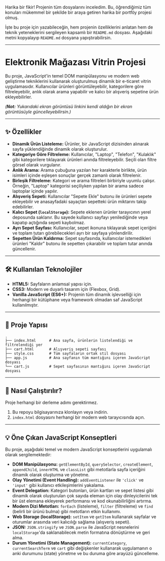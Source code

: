 Harika bir fikir\! Projenin tüm dosyalarını inceledim. Bu, öğrendiğimiz tüm konuları mükemmel bir şekilde bir araya getiren harika bir portföy projesi olmuş.

İşte bu proje için yazabileceğin, hem projenin özelliklerini anlatan hem de teknik yeteneklerini sergileyen kapsamlı bir `README.md` dosyası. Aşağıdaki metni kopyalayıp `README.md` dosyana yapıştırabilirsin.

-----

# Elektronik Mağazası Vitrin Projesi

Bu proje, JavaScript'in temel DOM manipülasyonu ve modern web geliştirme tekniklerini kullanarak oluşturulmuş dinamik bir e-ticaret vitrin uygulamasıdır. Kullanıcılar ürünleri görüntüleyebilir, kategorilere göre filtreleyebilir, anlık olarak arama yapabilir ve kalıcı bir alışveriş sepetine ürün ekleyebilirler.

*(**Not:** Yukarıdaki ekran görüntüsü linkini kendi aldığın bir ekran görüntüsüyle güncelleyebilirsin.)*

-----

## ✨ Özellikler

  * **Dinamik Ürün Listeleme:** Ürünler, bir JavaScript dizisinden alınarak sayfa yüklendiğinde dinamik olarak oluşturulur.
  * **Kategoriye Göre Filtreleme:** Kullanıcılar, "Laptop", "Telefon", "Kulaklık" gibi kategorilere tıklayarak ürünleri anında filtreleyebilir. Seçili olan filtre görsel olarak vurgulanır.
  * **Anlık Arama:** Arama çubuğuna yazılan her karakterle birlikte, ürün isimleri içinde eşleşen sonuçlar gerçek zamanlı olarak filtrelenir.
  * **Birleşik Filtreleme:** Kategori ve arama filtreleri birbiriyle uyumlu çalışır. Örneğin, "Laptop" kategorisi seçiliyken yapılan bir arama sadece laptoplar içinde yapılır.
  * **Alışveriş Sepeti:** Kullanıcılar "Sepete Ekle" butonu ile ürünleri sepete ekleyebilir ve anasayfadaki sayaçtan sepetteki ürün miktarını takip edebilirler.
  * **Kalıcı Sepet (`localStorage`):** Sepete eklenen ürünler tarayıcının yerel deposunda saklanır. Bu sayede kullanıcı sayfayı yenilediğinde veya kapatıp açtığında sepeti kaybolmaz.
  * **Ayrı Sepet Sayfası:** Kullanıcılar, sepet ikonuna tıklayarak sepet içeriğini ve toplam tutarı görebilecekleri ayrı bir sayfaya yönlendirilir.
  * **Sepetten Ürün Kaldırma:** Sepet sayfasında, kullanıcılar istemedikleri ürünleri "Kaldır" butonu ile sepetten çıkarabilir ve toplam tutar anında güncellenir.

-----

## 🛠️ Kullanılan Teknolojiler

  * **HTML5:** Sayfaların anlamsal yapısı için.
  * **CSS3:** Modern ve duyarlı tasarım için (Flexbox, Grid).
  * **Vanilla JavaScript (ES6+):** Projenin tüm dinamik işlevselliği için herhangi bir kütüphane veya framework olmadan saf JavaScript kullanılmıştır.

-----

## 📂 Proje Yapısı

```
.
├── index.html      # Ana sayfa, ürünlerin listelendiği ve filtrelendiği yer
├── cart.html       # Alışveriş sepeti sayfası
├── style.css       # Tüm sayfaların ortak stil dosyası
├── app.js          # Ana sayfanın tüm mantığını içeren JavaScript dosyası
└── cart.js         # Sepet sayfasının mantığını içeren JavaScript dosyası
```

-----

## 🚀 Nasıl Çalıştırılır?

Proje herhangi bir derleme adımı gerektirmez.

1.  Bu repoyu bilgisayarınıza klonlayın veya indirin.
2.  `index.html` dosyasını herhangi bir modern web tarayıcısında açın.

-----

## 💡 Öne Çıkan JavaScript Konseptleri

Bu proje, aşağıdaki temel ve modern JavaScript konseptlerini uygulamalı olarak sergilemektedir:

  * **DOM Manipülasyonu:** `getElementById`, `querySelector`, `createElement`, `appendChild`, `innerHTML` ve `classList` gibi metotlarla sayfa içeriğini dinamik olarak oluşturma ve yönetme.
  * **Olay Yönetimi (Event Handling):** `addEventListener` ile `'click'` ve `'input'` gibi kullanıcı etkileşimlerini yakalama.
  * **Event Delegation:** Kategori butonları, ürün kartları ve sepet listesi gibi dinamik olarak oluşturulan çok sayıda eleman için olay dinleyicilerini tek bir üst elemana ekleyerek performansı ve kod okunabilirliğini artırma.
  * **Modern Dizi Metotları:** `forEach` (listeleme), `filter` (filtreleme) ve `find` (belirli bir ürünü bulma) gibi metotların etkin kullanımı.
  * **Web Storage (localStorage):** `setItem` ve `getItem` kullanarak sayfalar ve oturumlar arasında veri kalıcılığı sağlama (alışveriş sepeti).
  * **JSON:** `JSON.stringify` ve `JSON.parse` ile JavaScript nesnelerini `localStorage`'da saklanabilecek metin formatına dönüştürme ve geri alma.
  * **Durum Yönetimi (State Management):** `currentCategory`, `currentSearchTerm` ve `cart` gibi değişkenler kullanarak uygulamanın o anki durumunu (state) yönetme ve bu duruma göre arayüzü güncelleme.
